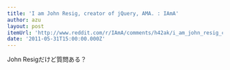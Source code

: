 ```yaml
---
title: 'I am John Resig, creator of jQuery, AMA. : IAmA'
author: azu
layout: post
itemUrl: 'http://www.reddit.com/r/IAmA/comments/h42ak/i_am_john_resig_creator_of_jquery_ama/'
date: '2011-05-31T15:00:00.000Z'
---
```

John Resigだけど質問ある？
